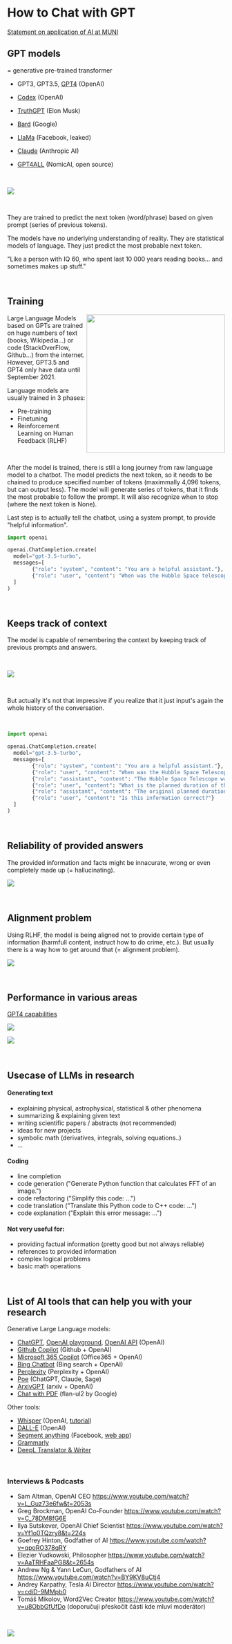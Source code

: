 # How to Chat with GPT

[Statement on application of AI at MUNI](https://www.muni.cz/en/about-us/official-notice-board/statement-on-the-application-of-ai)

## GPT models

= generative pre-trained transformer

- GPT3, GPT3.5, [GPT4](https://openai.com/product/gpt-4) (OpenAI)

- [Codex](https://openai.com/blog/openai-codex) (OpenAI)

- [TruthGPT](https://www.reuters.com/technology/musk-says-he-will-start-truthgpt-or-maximum-truth-seeking-ai-fox-news-2023-04-17/) (Elon Musk)

- [Bard](https://bard.google.com/) (Google)

- [LlaMa](https://ai.facebook.com/blog/large-language-model-llama-meta-ai/) (Facebook, leaked)

- [Claude](https://www.anthropic.com/index/introducing-claude) (Anthropic AI)

- [GPT4ALL](https://github.com/nomic-ai/gpt4all) (NomicAI, open source)

<br>

![](figures/development_of_llms.jpeg)

<br>

They are trained to predict the next token (word/phrase) based on given prompt (series of previous tokens). 

The models have no underlying understanding of reality. They are statistical models of language. They just predict the most probable next token.

"Like a person with IQ 60, who spent last 10 000 years reading books... and sometimes makes up stuff."

<br>

## Training

<img src="figures/training_data.png" width=320 align="right">

Large Language Models based on GPTs are trained on huge numbers of text (books, Wikipedia...) or code (StackOverFlow, Github...) from the internet. However, GPT3.5 and GPT4 only have data until September 2021.

Language models are usually trained in 3 phases:

- Pre-training
- Finetuning
- Reinforcement Learning on Human Feedback (RLHF)

<br>

After the model is trained, there is still a long journey from raw language model to a chatbot. The model predicts the next token, so it needs to be chained to produce specified number of tokens (maximmally 4,096 tokens, but can output less). The model will generate series of tokens, that it finds the most probable to follow the prompt. It will also recognize when to stop (where the next token is None).

Last step is to actually tell the chatbot, using a system prompt, to provide "helpful information".

```python
import openai

openai.ChatCompletion.create(
  model="gpt-3.5-turbo",
  messages=[
        {"role": "system", "content": "You are a helpful assistant."},
        {"role": "user", "content": "When was the Hubble Space telescope launched?"}
  ]
)
```

<br>

## Keeps track of context


The model is capable of remembering the context by keeping track of previous prompts and answers.

<br>

![](figures/context.png)

<br>

But actually it's not that impressive if you realize that it just input's again the whole history of the conversation.

<br>

```python
import openai

openai.ChatCompletion.create(
  model="gpt-3.5-turbo",
  messages=[
        {"role": "system", "content": "You are a helpful assistant."},
        {"role": "user", "content": "When was the Hubble Space Telescope launched?"},
        {"role": "assistant", "content": "The Hubble Space Telescope was ..."},
        {"role": "user", "content": "What is the planned duration of the mission?"},
        {"role": "assistant", "content": "The original planned duration ..."},
        {"role": "user", "content": "Is this information correct?"}
  ]
)
```

<br>

## Reliability of provided answers

The provided information and facts might be innacurate, wrong or even completely made up (= hallucinating).

![](figures/fails.png)

<br>

## Alignment problem

Using RLHF, the model is being aligned not to provide certain type of information (harmfull content, instruct how to do crime, etc.). But usually there is a way how to get around that (= alignment problem).

![](figures/alignment.png)

<br>

## Performance in various areas

[GPT4 capabilities](https://openai.com/research/gpt-4)

![](figures/standardized_exams.png)

![](figures/language_performance.png)

<br>

## Usecase of LLMs in research

#### Generating text

- explaining physical, astrophysical, statistical & other phenomena
- summarizing & explaining given text
- writing scientific papers / abstracts (not recommended)
- ideas for new projects
- symbolic math (derivatives, integrals, solving equations..)
- ...

#### Coding
- line completion
- code generation ("Generate Python function that calculates FFT of an image.")
- code refactoring ("Simplify this code: ...")
- code translation ("Translate this Python code to C++ code: ...")
- code explanation ("Explain this error message: ...")

#### Not very useful for:
- providing factual information (pretty good but not always reliable)
- references to provided information
- complex logical problems
- basic math operations

<br>

## List of AI tools that can help you with your research

Generative Large Language models:

- [ChatGPT](https://chat.openai.com/chat), [OpenAI playground](https://platform.openai.com/playground), [OpenAI API](https://platform.openai.com/docs/guides/chat) (OpenAI)
- [Github Copilot](https://github.com/features/copilot) (Github + OpenAI)
- [Microsoft 365 Copilot](https://blogs.microsoft.com/blog/2023/03/16/introducing-microsoft-365-copilot-your-copilot-for-work/) (Office365 + OpenAI)
- [Bing Chatbot](https://bing.com) (Bing search + OpenAI)
- [Perplexity](https://www.perplexity.ai/) (Perplexity + OpenAI)
- [Poe](https://poe.com/Sage) (ChatGPT, Claude, Sage)
- [ArxivGPT](https://huggingface.co/spaces/Volkopat/ArxivGPT) (arxiv + OpenAI)
- [Chat with PDF](https://huggingface.co/spaces/fffiloni/langchain-chat-with-pdf) (flan-ul2 by Google)

Other tools:
- [Whisper](https://github.com/openai/whisper) (OpenAI, [tutorial](https://github.com/Uberi/speech_recognition/blob/master/examples/microphone_recognition.py))
- [DALL-E](https://labs.openai.com/) (OpenAI)
- [Segment anything](https://github.com/facebookresearch/segment-anything) (Facebook, [web app](https://huggingface.co/spaces/jbrinkma/segment-anything))
- [Grammarly](https://app.grammarly.com/)
- [DeepL Translator & Writer](https://www.deepl.com/translator)

<br>

### Interviews & Podcasts 

- Sam Altman, OpenAI CEO https://www.youtube.com/watch?v=L_Guz73e6fw&t=2053s
- Greg Brockman, OpenAI Co-Founder https://www.youtube.com/watch?v=C_78DM8fG6E
- Ilya Sutskever, OpenAI Chief Scientist https://www.youtube.com/watch?v=Yf1o0TQzry8&t=224s
- Goefrey Hinton, Godfather of AI https://www.youtube.com/watch?v=qpoRO378qRY
- Elezier Yudkowski, Philosopher https://www.youtube.com/watch?v=AaTRHFaaPG8&t=2654s
- Andrew Ng & Yann LeCun, Godfathers of AI https://www.youtube.com/watch?v=BY9KV8uCtj4
- Andrey Karpathy, Tesla AI Director https://www.youtube.com/watch?v=cdiD-9MMpb0
- Tomáš Mikolov, Word2Vec Creator https://www.youtube.com/watch?v=u8ObbGfUfDo (doporučuji přeskočit části kde mluví moderátor)

<br>

![](figures/gpt_will_replace_us.png)

<!-- ![](figures/AI_scientists.jpeg) -->